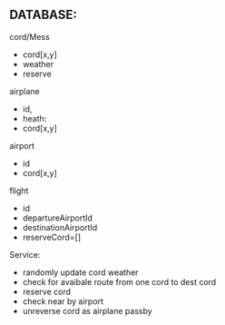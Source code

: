 ## DATABASE:

cord/Mess

- cord[x,y]
- weather
- reserve

airplane

- id,
- heath:
- cord[x,y]

airport

- id
- cord[x,y]

flight

- id
- departureAirportId
- destinationAirportId
- reserveCord=[]

Service:

- randomly update cord weather
- check for avaibale route from one cord to dest cord
- reserve cord
- check near by airport
- unreverse cord as airplane passby
